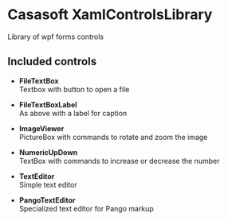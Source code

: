 # Casasoft XamlControlsLibrary
Library of wpf forms controls

## Included controls

- **FileTextBox**  
Textbox with button to open a file

- **FileTextBoxLabel**  
As above with a label for caption

- **ImageViewer**  
PictureBox with commands to rotate and zoom the image

- **NumericUpDown**  
TextBox with commands to increase or decrease the number

- **TextEditor**  
Simple text editor

- **PangoTextEditor**  
Specialized text editor for Pango markup
